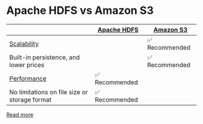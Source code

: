 # Apache HDFS vs Amazon S3

|                                                                       | [Apache HDFS](ApacheHDFS.md)   | [Amazon S3](../../2_AWSComponents/7_StorageServices/3_ObjectStorageS3/Readme.md) |
|-----------------------------------------------------------------------|--------------------------------|----------------------------------------------------------------------------------|
| [Scalability](../3_DatabaseComponents/1_Glossaries/ScalabilityDB.md)  |                                | :white_check_mark: Recommended                                                   |
| Built-in persistence, and lower prices                                |                                | :white_check_mark: Recommended                                                   |
| [Performance](../0_SystemGlossaries/Scalability/LatencyThroughput.md) | :white_check_mark: Recommended |                                                                                  |
| No limitations on file size or storage format                         | :white_check_mark: Recommended |                                                                                  |

[Read more](https://www.integrate.io/blog/storing-apache-hadoop-data-cloud-hdfs-vs-s3/)
